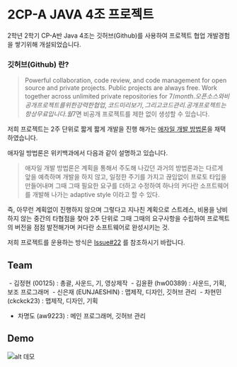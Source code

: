 # 2CP-A JAVA 4조 프로젝트

2학년 2학기 CP-A반 Java 4조는 깃허브(Github)를 사용하여 프로젝트 협업 개발경험을 쌓기위해 개설되었습니다.

### 깃허브(Github) 란?
> Powerful collaboration, code review, and code management for open source and private projects. Public projects are always free. Work together across unlimited private repositories for $7 / month.
오픈 소스와 비공개 프로젝트를 위한 강력한 협업, 코드 미리보기, 그리고 코드 관리. 공개 프로젝트는 항상 무료입니다. 월 7$면 비공개 프로젝트를 제한 없이 생성할 수 있습니다.

저희 프로젝트는 2주 단위로 짧게 짧게 개발을 진행 해가는 [애자일 개발 방법론](https://ko.wikipedia.org/wiki/%EC%95%A0%EC%9E%90%EC%9D%BC_%EC%86%8C%ED%94%84%ED%8A%B8%EC%9B%A8%EC%96%B4_%EA%B0%9C%EB%B0%9C)을 채택 하였습니다.

애자일 방법론은 위키백과에서 다음과 같이 설명하고 있습니다.

> 애자일 개발 방법론은 계획을 통해서 주도해 나갔던 과거의 방법론과는 다르게 앞을 예측하며 개발을 하지 않고, 일정한 주기를 가지고 끊임없이 프로토 타입을 만들어내며 그때 그때 필요한 요구를 더하고 수정하여 하나의 커다란 소프트웨어를 개발해 나가는 adaptive style 이라고 할 수 있다.

즉, 아무런 계획없이 진행하지 않으며 그렇다고 지나친 계획으로 스트레스, 비용을 낭비하지 않는 중간의 타협점을 찾아 2주 단위로 그때 그때의 요구사항을 수립하여 프로젝트의 버전을 점점 발전해가며 커다란 소프트웨어로 완성시키는 것. 

저희 프로젝트를 운용하는 방식은 [Issue#22](https://github.com/2016-yeung-jin-cpa/kr.ac.yeungjin.2cpa.java4/issues/22) 를 참조하시기 바랍니다.

## Team
  - 김정현 (00125) : 총괄, 사운드, 기, 영상제작
  - 김윤환 (hw00389) : 사운드, 기획, 보조 프로그래머
  - 신은재 (EUNJAESHIN) : 맵제작, 디자인, 깃허브 관리
  - 차현민 (ckckck23) : 맵제작, 디자인, 기획
  - 차명도 (aw9223) : 메인 프로그래머, 깃허브 관리

## Demo

![alt 데모](https://github.com/2016-yeung-jin-cpa/kr.ac.yeungjin.2cpa.java4/blob/master/docs/9.gif?raw=true)
